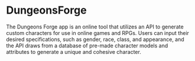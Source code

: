 # DungeonsForge
The Dungeons Forge app is an online tool that utilizes an API to generate custom characters for use in online games and RPGs. Users can input their desired specifications, such as gender, race, class, and appearance, and the API draws from a database of pre-made character models and attributes to generate a unique and cohesive character.
